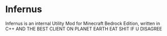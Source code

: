 # Infernus
Infernus is an internal Utility Mod for Minecraft Bedrock Edition, written in C++
AND THE BEST CLIENT ON PLANET EARTH EAT SHIT IF U DISAGREE
